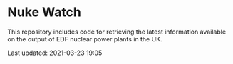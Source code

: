 # Nuke Watch

This repository includes code for retrieving the latest information available on the output of EDF nuclear power plants in the UK.

Last updated: 2021-03-23 19:05